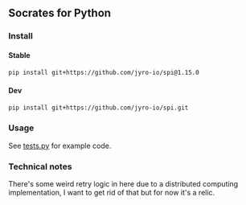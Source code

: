 ## Socrates for Python

### Install

#### Stable

```bash
pip install git+https://github.com/jyro-io/spi@1.15.0
```

#### Dev

```bash
pip install git+https://github.com/jyro-io/spi.git
```

### Usage

See [tests.py](tests.py) for example code.

### Technical notes

There's some weird retry logic in here due to a 
distributed computing implementation,
I want to get rid of that but for now it's a relic.